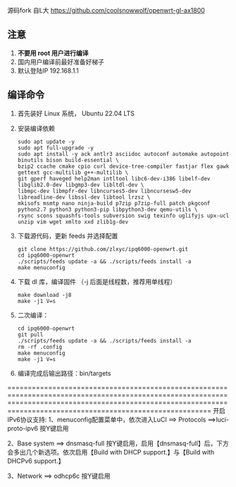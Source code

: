 源码fork 自L大 https://github.com/coolsnowwolf/openwrt-gl-ax1800

## 注意

1. **不要用 root 用户进行编译**
2. 国内用户编译前最好准备好梯子
3. 默认登陆IP 192.168.1.1 

## 编译命令

1. 首先装好 Linux 系统， Ubuntu 22.04 LTS

2. 安装编译依赖

   ```
   sudo apt update -y
   sudo apt full-upgrade -y
   sudo apt install -y ack antlr3 asciidoc autoconf automake autopoint binutils bison build-essential \
   bzip2 ccache cmake cpio curl device-tree-compiler fastjar flex gawk gettext gcc-multilib g++-multilib \
   git gperf haveged help2man intltool libc6-dev-i386 libelf-dev libglib2.0-dev libgmp3-dev libltdl-dev \
   libmpc-dev libmpfr-dev libncurses5-dev libncursesw5-dev libreadline-dev libssl-dev libtool lrzsz \
   mkisofs msmtp nano ninja-build p7zip p7zip-full patch pkgconf python2.7 python3 python3-pip libpython3-dev qemu-utils \
   rsync scons squashfs-tools subversion swig texinfo uglifyjs upx-ucl unzip vim wget xmlto xxd zlib1g-dev
   ```

3. 下载源代码，更新 feeds 并选择配置

   ```
   git clone https://github.com/zlxyc/ipq6000-openwrt.git
   cd ipq6000-openwrt
   ./scripts/feeds update -a && ./scripts/feeds install -a
   make menuconfig
   ```

4. 下载 dl 库，编译固件
（-j 后面是线程数，推荐用单线程）

   ```
   make download -j8
   make -j1 V=s
   ```

5. 二次编译：

   ```
   cd ipq6000-openwrt
   git pull
   ./scripts/feeds update -a && ./scripts/feeds install -a
   rm -rf .config
   make menuconfig
   make -j1 V=s
   ```

6. 编译完成后输出路径：bin/targets

====================================================================================================================================================================================================================
开启IPv6协议支持:
1、menuconfig配置菜单中，依次进入LuCI ==> Protocols ==>luci-proto-ipv6 按Y键启用

2、Base system ==> dnsmasq-full 按Y键启用，启用【dnsmasq-full】后，下方会多出几个新选项。依次启用【Build with DHCP support.】与【Build with DHCPv6 support.】

3、Network ==> odhcp6c 按Y键启用
